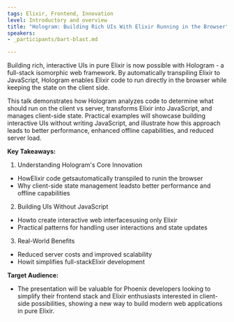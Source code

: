 ```yaml
---
tags: Elixir, Frontend, Innovation
level: Introductory and overview
title: "Hologram: Building Rich UIs With Elixir Running in the Browser"
speakers:
- _participants/bart-blast.md

---
```

Building rich, interactive UIs in pure Elixir is now possible with Hologram - a full-stack isomorphic web framework. By automatically transpiling Elixir to JavaScript, Hologram enables Elixir code to run directly in the browser while keeping the state on the client side.

This talk demonstrates how Hologram analyzes code to determine what should run on the client vs server, transforms Elixir into JavaScript, and manages client-side state. Practical examples will showcase building interactive UIs without writing JavaScript, and illustrate how this approach leads to better performance, enhanced offline capabilities, and reduced server load.

**Key Takeaways:**
1. Understanding Hologram's Core Innovation
- HowElixir code getsautomatically transpiled to runin the browser
- Why client-side state management leadsto better performance and offline capabilities

2. Building UIs Without JavaScript
- Howto create interactive web interfacesusing only Elixir
- Practical patterns for handling user interactions and state updates

3. Real-World Benefits
- Reduced server costs and improved scalability
- Howit simplifies full-stackElixir development

**Target Audience:**
- The presentation will be valuable for Phoenix developers looking to simplify their frontend stack and Elixir enthusiasts interested in client-side possibilities, showing a new way to build modern web applications in pure Elixir.
